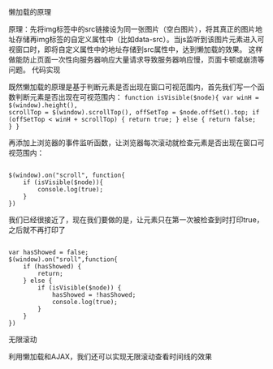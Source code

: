 懒加载的原理

原理：先将img标签中的src链接设为同一张图片（空白图片），将其真正的图片地址存储再img标签的自定义属性中（比如data-src）。当js监听到该图片元素进入可视窗口时，即将自定义属性中的地址存储到src属性中，达到懒加载的效果。
这样做能防止页面一次性向服务器响应大量请求导致服务器响应慢，页面卡顿或崩溃等问题。
代码实现

既然懒加载的原理是基于判断元素是否出现在窗口可视范围内，首先我们写一个函数判断元素是否出现在可视范围内：
<code>function isVisible($node){
    	var winH = $(window).height(),
        scrollTop = $(window).scrollTop(),
        offSetTop = $node.offSet().top;
    if (offSetTop < winH + scrollTop) {
        return true;
    } else {
        return false;
    }
}
</code>  
  
  
再添加上浏览器的事件监听函数，让浏览器每次滚动就检查元素是否出现在窗口可视范围内：  
  
<code>
$(window).on("scroll", function{
    if (isVisible($node)){
        console.log(true);
    }
})
</code>  
  

我们已经很接近了，现在我们要做的是，让元素只在第一次被检查到时打印true，之后就不再打印了
  
<code>  
var hasShowed = false;
$(window).on("sroll",function{
    if (hasShowed) {
        return;
    } else {
        if (isVisible($node)) {
            hasShowed = !hasShowed;
            console.log(true);
        }
    }
})
</code>
  


无限滚动

利用懒加载和AJAX，我们还可以实现无限滚动查看时间线的效果
